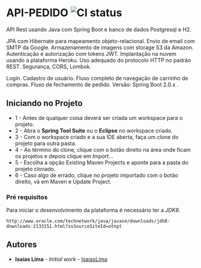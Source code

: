 # API-PEDIDO ![CI status](https://img.shields.io/badge/build-passing-brightgreen.svg)
API Rest usando Java com Spring Boot e banco de dados Postgresql e H2. 

JPA com Hibernate para mapeamento objeto-relacional.
Envio de email com SMTP da Google.
Armazenamento de imagens com storage S3 da Amazon. 
Autenticação e autorização com tokens JWT. 
Implantação na nuvem usando a plataforma Heroku. 
Uso adequado do protocolo HTTP no padrão REST.
Segurança, CORS, Lombok.

Login.
Cadastro de usuário.
Fluxo completo de navegação de carrinho de compras. 
Fluxo de fechamento de pedido.
Versão: Spring Boot 2.0.x .


## Iniciando no Projeto

* 1 - Antes de qualquer coisa deverá ser criada um workspace para o projeto.
* 2 - Abra o **Spring Tool Suite** ou o **Eclipse** no workspace criado.
* 3 - Com o workspace criado e a sua IDE aberta, faça um clone do projeto para outra pasta.
* 4 - Ao término do clone, clique com o botão direito na área onde ficam os projetos e depois clique em *Import...*
* 5 - Escolha a opção Existing Maven Projects e aponte para a pasta do projeto clonado.
* 6 - Caso algo de errado, clique no projeto importado com o botão direito, vá em Maven e Update Project.

### Pré requisitos

Para iniciar o desenvolvimento da plataforma é necessário ter a *JDK8*.

```
http://www.oracle.com/technetwork/java/javase/downloads/jdk8-downloads-2133151.html?ssSourceSiteId=otnpt
```

## Autores

* **Isaías Lima** - *Initial work* - [IsaiasLima](https://limaisaias.github.io/my-resume/)